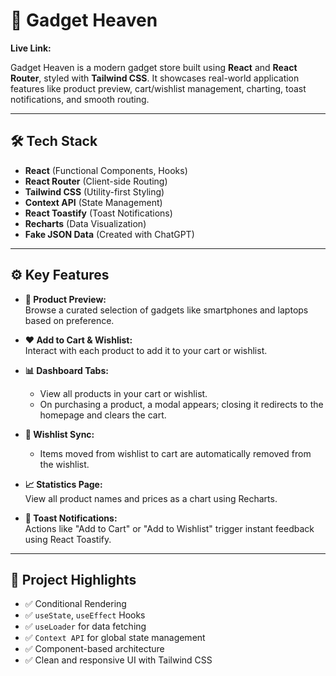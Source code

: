 # 🚀 Gadget Heaven

**Live Link:**


Gadget Heaven is a modern gadget store built using **React** and **React Router**, styled with **Tailwind CSS**. It showcases real-world application features like product preview, cart/wishlist management, charting, toast notifications, and smooth routing.

---

## 🛠 Tech Stack

- **React** (Functional Components, Hooks)
- **React Router** (Client-side Routing)
- **Tailwind CSS** (Utility-first Styling)
- **Context API** (State Management)
- **React Toastify** (Toast Notifications)
- **Recharts** (Data Visualization)
- **Fake JSON Data** (Created with ChatGPT)

---

## ⚙️ Key Features

- **🛒 Product Preview:**  
  Browse a curated selection of gadgets like smartphones and laptops based on preference.

- **❤️ Add to Cart & Wishlist:**  
  Interact with each product to add it to your cart or wishlist.

- **📊 Dashboard Tabs:**
  - View all products in your cart or wishlist.
  - On purchasing a product, a modal appears; closing it redirects to the homepage and clears the cart.

- **🔄 Wishlist Sync:**
  - Items moved from wishlist to cart are automatically removed from the wishlist.

- **📈 Statistics Page:**  
  View all product names and prices as a chart using Recharts.

- **🔔 Toast Notifications:**  
  Actions like "Add to Cart" or "Add to Wishlist" trigger instant feedback using React Toastify.

---

## 📁 Project Highlights

- ✅ Conditional Rendering
- ✅ `useState`, `useEffect` Hooks
- ✅ `useLoader` for data fetching
- ✅ `Context API` for global state management
- ✅ Component-based architecture
- ✅ Clean and responsive UI with Tailwind CSS
